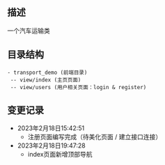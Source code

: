 描述
--- 
一个汽车运输类

目录结构
---
    - transport_demo (前端目录)
     -- view/index (主页页面)
     -- view/users (用户相关页面：login & register) 
变更记录 
--- 
- 2023年2月18日15:42:51
    - 注册页面编写完成（待美化页面 / 建立接口连接）
- 2023年2月18日19:47:28
    - index页面新增顶部导航
